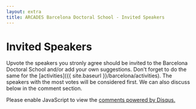 ```yaml
---
layout: extra
title: ARCADES Barcelona Doctoral School - Invited Speakers
---
```


<div class="extra__title">
    <h1>Invited Speakers</h1>
</div>

Upvote the speakers you stronly agree should be invited to the Barcelona Doctoral School and/or add your own suggestions. Don't forget to do the same for the [activities]({{ site.baseurl }}/barcelona/activities). The speakers with the most votes will be considered first. We can also discuss below in the comment section.

<div class="pollly-embed" data-id="2JkJDvnN"></div>
<div id="pollly"></div>
<script src="https://poll.ly/scripts/embed.js"></script>

<div id="disqus_thread"></div>
<script>
/**
*  RECOMMENDED CONFIGURATION VARIABLES: EDIT AND UNCOMMENT THE SECTION BELOW TO INSERT DYNAMIC VALUES FROM YOUR PLATFORM OR CMS.
*  LEARN WHY DEFINING THESE VARIABLES IS IMPORTANT: https://disqus.com/admin/universalcode/#configuration-variables*/
/*
var disqus_config = function () {
this.page.url = PAGE_URL;  // Replace PAGE_URL with your page's canonical URL variable
this.page.identifier = PAGE_IDENTIFIER; // Replace PAGE_IDENTIFIER with your page's unique identifier variable
};
*/
(function() { // DON'T EDIT BELOW THIS LINE
var d = document, s = d.createElement('script');
s.src = 'https://konstantg.disqus.com/embed.js';
s.setAttribute('data-timestamp', +new Date());
(d.head || d.body).appendChild(s);
})();
</script>
<noscript>Please enable JavaScript to view the <a href="https://disqus.com/?ref_noscript">comments powered by Disqus.</a></noscript>